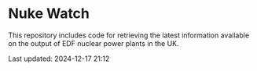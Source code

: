 # Nuke Watch

This repository includes code for retrieving the latest information available on the output of EDF nuclear power plants in the UK.

Last updated: 2024-12-17 21:12